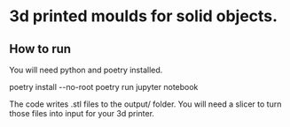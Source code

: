 # 3d printed moulds for solid objects.

## How to run
You will need python and poetry installed.

poetry install --no-root
poetry run jupyter notebook

The code writes .stl files to the output/ folder.
You will need a slicer to turn those files into input for your 3d printer.
